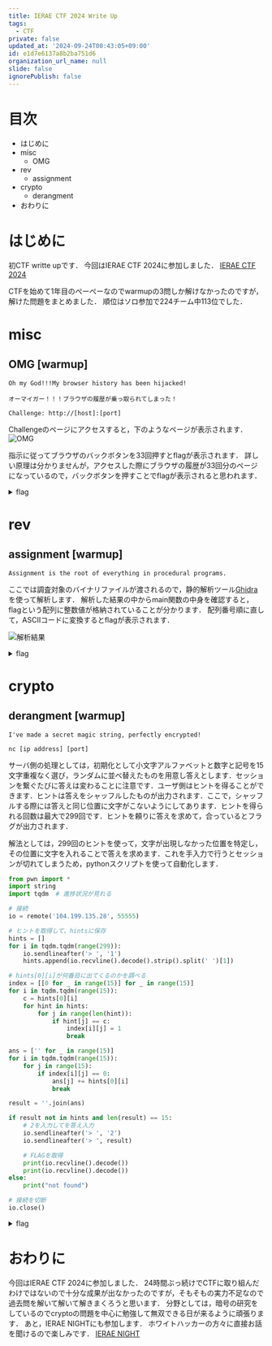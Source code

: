 ```yaml
---
title: IERAE CTF 2024 Write Up
tags:
  - CTF
private: false
updated_at: '2024-09-24T00:43:05+09:00'
id: e1d7e6137a8b2ba751d6
organization_url_name: null
slide: false
ignorePublish: false
---
```


# 目次
- はじめに
- misc
  - OMG
- rev
  - assignment
- crypto
  - derangment
- おわりに


# はじめに
初CTF writte upです．
今回はIERAE CTF 2024に参加しました．
[IERAE CTF 2024](https://ctftime.org/event/1556)

CTFを始めて1年目のぺーぺーなのでwarmupの3問しか解けなかったのですが，解けた問題をまとめました．
順位はソロ参加で224チーム中113位でした．

# misc
## OMG [warmup]
```問題文
Oh my God!!!My browser history has been hijacked!

オーマイガー！！！ブラウザの履歴が乗っ取られてしまった！

Challenge: http://[host]:[port]
```

Challengeのページにアクセスすると，下のようなページが表示されます．
![OMG](https://qiita-image-store.s3.ap-northeast-1.amazonaws.com/0/3638216/e80b85d6-8aa8-702c-2c27-1449e6cc46d9.png)

指示に従ってブラウザのバックボタンを33回押すとflagが表示されます．
詳しい原理は分かりませんが，アクセスした際にブラウザの履歴が33回分のページになっているので，バックボタンを押すことでflagが表示されると思われます．

<details><summary>flag</summary>

IERAE{Tr3ndy_4ds.LOL}

</details>

# rev
## assignment [warmup]
```問題文
Assignment is the root of everything in procedural programs.
```

ここでは調査対象のバイナリファイルが渡されるので，静的解析ツール[Ghidra](https://github.com/NationalSecurityAgency/ghidra)を使って解析します．
解析した結果の中からmain関数の中身を確認すると，flagという配列に整数値が格納されていることが分かります．
配列番号順に直して，ASCIIコードに変換するとflagが表示されます．

![解析結果](https://qiita-image-store.s3.ap-northeast-1.amazonaws.com/0/3638216/c8acecdd-9c37-b23a-a2c7-9376e6919c2d.png)

<details><summary>flag</summary>

IERAE{s0me_r4nd0m_str1ng_5a9354c}

</details>

# crypto
## derangment [warmup]
```問題文
I've made a secret magic string, perfectly encrypted!

nc [ip address] [port]
```

サーバ側の処理としては，初期化として小文字アルファベットと数字と記号を15文字重複なく選び，ランダムに並べ替えたものを用意し答えとします．セッションを繋ぐたびに答えは変わることに注意です．ユーザ側はヒントを得ることができます．ヒントは答えをシャッフルしたものが出力されます．ここで，シャッフルする際には答えと同じ位置に文字がこないようにしてあります．ヒントを得られる回数は最大で299回です．ヒントを頼りに答えを求めて，合っているとフラグが出力されます．

解法としては，299回のヒントを使って，文字が出現しなかった位置を特定し，その位置に文字を入れることで答えを求めます．これを手入力で行うとセッションが切れてしまうため，pythonスクリプトを使って自動化します．


```python
from pwn import *
import string
import tqdm  # 進捗状況が見れる

# 接続
io = remote('104.199.135.28', 55555)

# ヒントを取得して、hintsに保存
hints = []
for i in tqdm.tqdm(range(299)):
    io.sendlineafter('> ', '1')
    hints.append(io.recvline().decode().strip().split(' ')[1])

# hints[0][i]が何番目に出てくるのかを調べる
index = [[0 for _ in range(15)] for _ in range(15)]
for i in tqdm.tqdm(range(15)):
    c = hints[0][i]
    for hint in hints:
        for j in range(len(hint)):
            if hint[j] == c:
                index[i][j] = 1
                break

ans = ['' for _ in range(15)]
for i in tqdm.tqdm(range(15)):
    for j in range(15):
        if index[i][j] == 0:
            ans[j] += hints[0][i]
            break

result = ''.join(ans)

if result not in hints and len(result) == 15:
    # 2を入力してを答え入力
    io.sendlineafter('> ', '2')
    io.sendlineafter('> ', result)

    # FLAGを取得
    print(io.recvline().decode())
    print(io.recvline().decode())
else:
    print("not found")

# 接続を切断
io.close()

```

<details><summary>flag</summary>

IERAE{th3r35_n0_5uch_th!ng_45_p3rf3ct_3ncrypt!0n}

</details>

# おわりに
今回はIERAE CTF 2024に参加しました．
24時間ぶっ続けでCTFに取り組んだわけではないので十分な成果が出なかったのですが，そもそもの実力不足なので過去問を解いて解いて解きまくろうと思います．
分野としては，暗号の研究をしているのでcryptoの問題を中心に勉強して無双できる日が来るように頑張ります．
あと，IERAE NIGHTにも参加します．
ホワイトハッカーの方々に直接お話を聞けるので楽しみです．
[IERAE NIGHT](https://ierae.connpass.com/event/324203/)
